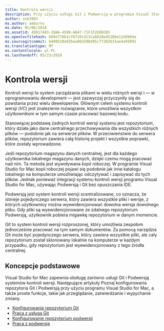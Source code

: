 ```yaml
---
title: Kontrola wersji
description: Przy użyciu usługi Git i Podwersją w programie Visual Studio dla komputerów Mac.
author: asb3993
ms.author: amburns
ms.date: 05/06/2018
ms.assetid: 49917483-28AA-4598-A847-71F1F2E0DCB5
ms.openlocfilehash: b09e776b1cf6726cd13ca8810ed528be12dd969a
ms.sourcegitcommit: b400528a83bea06d208d95c77282631ae4a93091
ms.translationtype: MT
ms.contentlocale: pl-PL
ms.lasthandoff: 05/23/2018
---
```

# <a name="version-control"></a>Kontrola wersji

Kontroli wersji to system zarządzania plikami w wielu różnych wersji i — w oprogramowaniu development — jest zazwyczaj przyczyniły się do powstania przez wielu deweloperów. Głównym celem systemu kontroli wersji (_VC_) jest znalezienie rozwiązanie, które umożliwia wszystkim użytkownikom w tym samym czasie pracować bazowej kodu.

Stanowiącej podstawę żadnych kontroli wersji systemu jest _repozytorium_, który działa jako dane centralnego przechowywania dla wszystkich różnych plików — podobnie jak na serwerze plików. W przeciwieństwie do serwera plików, repozytorium zawiera całą historię projekt i wszystkie poprawki, które zostały wprowadzone.

Jeśli repozytorium magazynu danych centralnej, jest dla każdego użytkownika lokalnego magazynu danych, dzięki czemu mogą pracować nad nim. Ta metoda jest wywoływana _kopii roboczej_. W programie Visual Studio for Mac kopii roboczej pojawi się podobnie jak inne katalogu lokalnego na komputerze umożliwiając odczytywać i zapisywać do tych plików. Jednak ponieważ integracji systemu kontroli wersji programu Visual Studio for Mac, używając Podwersją i Git bez opuszczania IDE.

Podwersją jest system kontroli wersji scentralizowane, co oznacza, że istnieje pojedynczego serwera, który zawiera wszystkie pliki i wersje, z których użytkownicy można wyewidencjonować dowolna wersja dowolnego pliku. Gdy pliki są wyewidencjonowane ze zdalnego repozytorium Podwersją, użytkownik pobiera migawkę repozytorium w danym momencie.

Git to system kontroli wersji rozproszonej, który umożliwia zespołom jednocześnie pracować na tym samym dokumentów. Za pomocą narzędzia Git może być pojedynczego serwera, który zawiera wszystkie pliki, ale cały repozytorium został sklonowany lokalnie na komputerze w każdym przypadku, gdy repozytorium jest wyewidencjonowany z tego źródła centralnej.

## <a name="basic-concepts"></a>Koncepcje podstawowe 

Visual Studio for Mac zapewnia obsługę zarówno usługi Git i Podwersją systemów kontroli wersji. Następujące artykuły Poznaj konfigurowania repozytoria Git i Podwersją przy użyciu programu Visual Studio for Mac, a także proste funkcje, takie jak przeglądanie, zatwierdzanie i wypychanie zmiany.

* [Konfigurowanie repozytorium Git](set-up-git-repository.md) 
* [Praca z usługą Git](working-with-git.md)
* [Konfigurowanie repozytorium podwersji](set-up-subversion-repository.md)
* [Praca z podwersją](working-with-subversion.md)